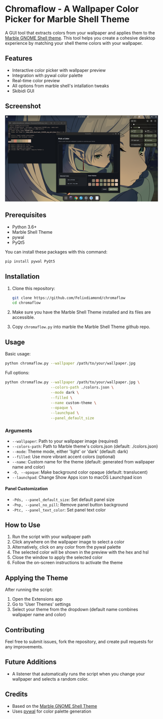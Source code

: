# Chromaflow - A Wallpaper Color Picker for Marble Shell Theme

A GUI tool that extracts colors from your wallpaper and applies them to the [Marble GNOME Shell theme](https://github.com/imarkoff/Marble-shell-theme). This tool helps you create a cohesive desktop experience by matching your shell theme colors with your wallpaper.

## Features

- Interactive color picker with wallpaper preview
- Integration with pywal color palette
- Real-time color preview
- All options from marble shell's intallation tweaks
- Skibidi GUI

## Screenshot
![Screenhot](screenshot.png)

## Prerequisites

- Python 3.6+
- Marble Shell Theme
- pywal
- PyQt5

You can install these packages with this command:
```bash
pip install pywal PyQt5
```

## Installation

1. Clone this repository:
   ```bash
   git clone https://github.com/Felixdiamond/chromaflow
   cd chromaflow
   ```

2. Make sure you have the Marble Shell Theme installed and its files are accessible.

3. Copy `chromaflow.py` into marble the Marble Shell Theme github repo.

## Usage

Basic usage:
```bash
python chromaflow.py --wallpaper /path/to/your/wallpaper.jpg
```

Full options:
```bash
python chromaflow.py --wallpaper /path/to/your/wallpaper.jpg \
                     --colors-path ./colors.json \
                     --mode dark \
                     --filled \
                     --name custom-theme \
                     --opaque \
                     --launchpad \
                     --panel_default_size
```

### Arguments

- `--wallpaper`: Path to your wallpaper image (required)
- `--colors-path`: Path to Marble theme's colors.json (default: ./colors.json)
- `--mode`: Theme mode, either 'light' or 'dark' (default: dark)
- `--filled`: Use more vibrant accent colors (optional)
- `--name`: Custom name for the theme (default: generated from wallpaper name and color)
- `-O, --opaque`: Make background color opaque (default: translucent)
- `--launchpad`: Change Show Apps icon to macOS Launchpad icon

#### Panel Customization
- `-Pds, --panel_default_size`: Set default panel size
- `-Pnp, --panel_no_pill`: Remove panel button background
- `-Ptc, --panel_text_color`: Set panel text color

## How to Use

1. Run the script with your wallpaper path
2. Click anywhere on the wallpaper image to select a color
3. Alternatively, click on any color from the pywal palette
4. The selected color will be shown in the preview with the hex and hsl
5. Close the window to apply the selected color
6. Follow the on-screen instructions to activate the theme

## Applying the Theme

After running the script:
1. Open the Extensions app
2. Go to 'User Themes' settings
3. Select your theme from the dropdown (default name combines wallpaper name and color)

## Contributing

Feel free to submit issues, fork the repository, and create pull requests for any improvements.

## Future Additions
- A listener that automatically runs the script when you change your wallpaper and selects a random color.

## Credits

- Based on the [Marble GNOME Shell Theme](https://github.com/imarkoff/Marble-shell-theme)
- Uses [pywal](https://github.com/dylanaraps/pywal) for color palette generation
